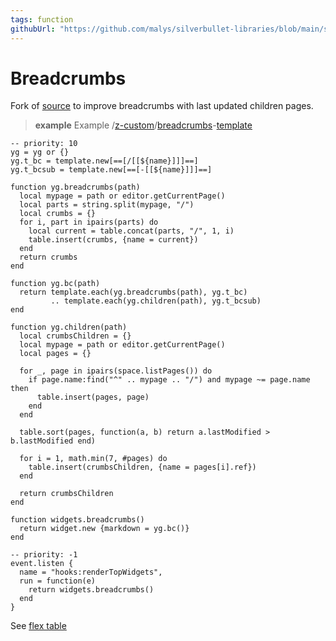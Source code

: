 ```yaml
---
tags: function
githubUrl: "https://github.com/malys/silverbullet-libraries/blob/main/src/Breadcrumbs.md"
---
```

# Breadcrumbs
Fork of [source](https://community.silverbullet.md/t/breadcrumbs-for-hierarchical-pages/737) to improve breadcrumbs with last updated children pages.

> **example** Example
> /[z-custom](https://silverbullet.l.malys.ovh/z-custom)/[breadcrumbs](https://silverbullet.l.malys.ovh/z-custom/breadcrumbs)-[template](https://silverbullet.l.malys.ovh/z-custom/breadcrumbs/template)

```space-lua
-- priority: 10
yg = yg or {}
yg.t_bc = template.new[==[/[[${name}]]​]==]
yg.t_bcsub = template.new[==[-[[${name}]]​]==]

function yg.breadcrumbs(path)
  local mypage = path or editor.getCurrentPage()
  local parts = string.split(mypage, "/")
  local crumbs = {}
  for i, part in ipairs(parts) do
    local current = table.concat(parts, "/", 1, i)
    table.insert(crumbs, {name = current})
  end
  return crumbs
end

function yg.bc(path)
  return template.each(yg.breadcrumbs(path), yg.t_bc)
         .. template.each(yg.children(path), yg.t_bcsub)
end

function yg.children(path)
  local crumbsChildren = {}
  local mypage = path or editor.getCurrentPage()
  local pages = {}

  for _, page in ipairs(space.listPages()) do
    if page.name:find("^" .. mypage .. "/") and mypage ~= page.name then
      table.insert(pages, page)
    end
  end

  table.sort(pages, function(a, b) return a.lastModified > b.lastModified end)

  for i = 1, math.min(7, #pages) do
    table.insert(crumbsChildren, {name = pages[i].ref})
  end

  return crumbsChildren
end

function widgets.breadcrumbs()
  return widget.new {markdown = yg.bc()}
end
```

```space-lua
-- priority: -1
event.listen {
  name = "hooks:renderTopWidgets",
  run = function(e)
    return widgets.breadcrumbs()
  end
}
```

See [flex table](https://community.silverbullet.md/t/space-lua-flexbox-columns/2017)
